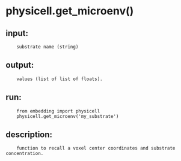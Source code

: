 # physicell.get_microenv()

## input:
```
    substrate name (string)

```

## output:
```
    values (list of list of floats).

```

## run:
```
    from embedding import physicell
    physicell.get_microenv('my_substrate')

```

## description:
```
    function to recall a voxel center coordinates and substrate concentration.
```